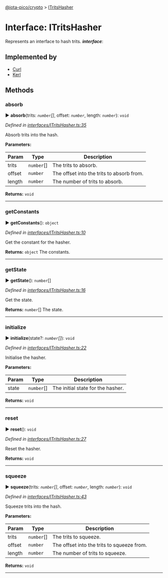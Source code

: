 [@iota-pico/crypto](../README.md) > [ITritsHasher](../interfaces/itritshasher.md)



# Interface: ITritsHasher


Represents an interface to hash trits.
*__interface__*: 


## Implemented by

* [Curl](../classes/curl.md)
* [Kerl](../classes/kerl.md)


## Methods
<a id="absorb"></a>

###  absorb

► **absorb**(trits: *`number`[]*, offset: *`number`*, length: *`number`*): `void`



*Defined in [interfaces/ITritsHasher.ts:35](https://github.com/iotaeco/iota-pico-crypto/blob/989dccf/src/interfaces/ITritsHasher.ts#L35)*



Absorb trits into the hash.


**Parameters:**

| Param | Type | Description |
| ------ | ------ | ------ |
| trits | `number`[]   |  The trits to absorb. |
| offset | `number`   |  The offset into the trits to absorb from. |
| length | `number`   |  The number of trits to absorb. |





**Returns:** `void`





___

<a id="getconstants"></a>

###  getConstants

► **getConstants**(): `object`



*Defined in [interfaces/ITritsHasher.ts:10](https://github.com/iotaeco/iota-pico-crypto/blob/989dccf/src/interfaces/ITritsHasher.ts#L10)*



Get the constant for the hasher.




**Returns:** `object`
The constants.






___

<a id="getstate"></a>

###  getState

► **getState**(): `number`[]



*Defined in [interfaces/ITritsHasher.ts:16](https://github.com/iotaeco/iota-pico-crypto/blob/989dccf/src/interfaces/ITritsHasher.ts#L16)*



Get the state.




**Returns:** `number`[]
The state.






___

<a id="initialize"></a>

###  initialize

► **initialize**(state?: *`number`[]*): `void`



*Defined in [interfaces/ITritsHasher.ts:22](https://github.com/iotaeco/iota-pico-crypto/blob/989dccf/src/interfaces/ITritsHasher.ts#L22)*



Initialise the hasher.


**Parameters:**

| Param | Type | Description |
| ------ | ------ | ------ |
| state | `number`[]   |  The initial state for the hasher. |





**Returns:** `void`





___

<a id="reset"></a>

###  reset

► **reset**(): `void`



*Defined in [interfaces/ITritsHasher.ts:27](https://github.com/iotaeco/iota-pico-crypto/blob/989dccf/src/interfaces/ITritsHasher.ts#L27)*



Reset the hasher.




**Returns:** `void`





___

<a id="squeeze"></a>

###  squeeze

► **squeeze**(trits: *`number`[]*, offset: *`number`*, length: *`number`*): `void`



*Defined in [interfaces/ITritsHasher.ts:43](https://github.com/iotaeco/iota-pico-crypto/blob/989dccf/src/interfaces/ITritsHasher.ts#L43)*



Squeeze trits into the hash.


**Parameters:**

| Param | Type | Description |
| ------ | ------ | ------ |
| trits | `number`[]   |  The trits to squeeze. |
| offset | `number`   |  The offset into the trits to squeeze from. |
| length | `number`   |  The number of trits to squeeze. |





**Returns:** `void`





___


